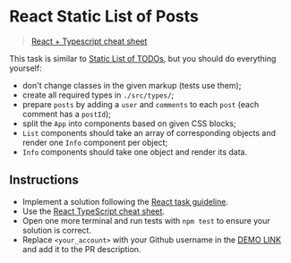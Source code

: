 # React Static List of Posts

> [React + Typescript cheat sheet](https://mate-academy.github.io/fe-program/js/extra/react-typescript)

This task is similar to [Static List of TODOs](https://github.com/mate-academy/react_static-list-of-todos#react-static-list-of-todos), but you should do everything yourself:

- don't change classes in the given markup (tests use them);
- create all required types in `./src/types/`;
- prepare `posts` by adding a `user` and `comments` to each `post` (each comment has a `postId`);
- split the `App` into components based on given CSS blocks;
- `List` components should take an array of corresponding objects and render one `Info` component per object;
- `Info` components should take one object and render its data.

## Instructions

- Implement a solution following the [React task guideline](https://github.com/mate-academy/react_task-guideline#react-tasks-guideline).
- Use the [React TypeScript cheat sheet](https://mate-academy.github.io/fe-program/js/extra/react-typescript).
- Open one more terminal and run tests with `npm test` to ensure your solution is correct.
- Replace `<your_account>` with your Github username in the [DEMO LINK](https://Maxim-Gumeniuk.github.io/react_static-list-of-posts/) and add it to the PR description.
